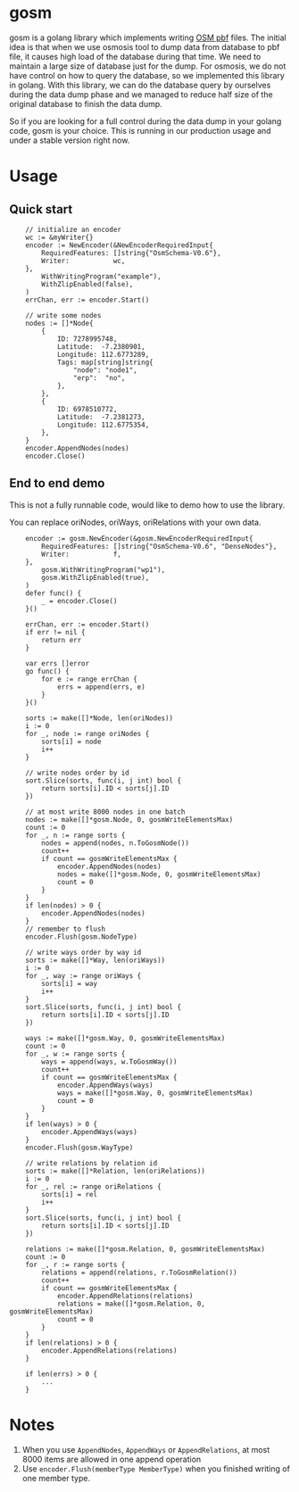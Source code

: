 # gosm
gosm is a golang library which implements writing [OSM pbf](https://wiki.openstreetmap.org/wiki/PBF_Format) files. The initial idea is that when we use osmosis tool to dump data from database to pbf file, it causes high load of the database during that time. We need to maintain a large size of database just for the dump. For osmosis, we do not have control on how to query the database, so we implemented this library in golang. With this library, we can do the database query by ourselves during the data dump phase and we managed to reduce half size of the original database to finish the data dump.

So if you are looking for a full control during the data dump in your golang code, gosm is your choice. 
This is running in our production usage and under a stable version right now.

# Usage
## Quick start
```
	// initialize an encoder
	wc := &myWriter{}
	encoder := NewEncoder(&NewEncoderRequiredInput{
		RequiredFeatures: []string{"OsmSchema-V0.6"},
		Writer:           wc,
	},
		WithWritingProgram("example"),
		WithZlipEnabled(false),
	)
	errChan, err := encoder.Start()

	// write some nodes
	nodes := []*Node{
		{
			ID: 7278995748,
			Latitude:  -7.2380901,
			Longitude: 112.6773289,
			Tags: map[string]string{
				"node": "node1",
				"erp":  "no",
			},
		},
		{
			ID: 6978510772,
			Latitude:  -7.2381273,
			Longitude: 112.6775354,
		},
	}
	encoder.AppendNodes(nodes)
	encoder.Close()
```



## End to end demo
This is not a fully runnable code, would like to demo how to use the library.

You can replace oriNodes, oriWays, oriRelations with your own data.
```
	encoder := gosm.NewEncoder(&gosm.NewEncoderRequiredInput{
		RequiredFeatures: []string{"OsmSchema-V0.6", "DenseNodes"},
		Writer:           f,
	},
		gosm.WithWritingProgram("wp1"),
		gosm.WithZlipEnabled(true),
	)
	defer func() {
		_ = encoder.Close()
	}()

	errChan, err := encoder.Start()
	if err != nil {
		return err
	}

	var errs []error
	go func() {
		for e := range errChan {
			errs = append(errs, e)
		}
	}()

    sorts := make([]*Node, len(oriNodes))
	i := 0
	for _, node := range oriNodes {
		sorts[i] = node
		i++
	}
	
	// write nodes order by id 
	sort.Slice(sorts, func(i, j int) bool {
		return sorts[i].ID < sorts[j].ID
	})

    // at most write 8000 nodes in one batch
	nodes := make([]*gosm.Node, 0, gosmWriteElementsMax)
	count := 0
	for _, n := range sorts {
		nodes = append(nodes, n.ToGosmNode())
		count++
		if count == gosmWriteElementsMax {
			encoder.AppendNodes(nodes)
			nodes = make([]*gosm.Node, 0, gosmWriteElementsMax)
			count = 0
		}
	}
	if len(nodes) > 0 {
		encoder.AppendNodes(nodes)
	}
	// remember to flush
	encoder.Flush(gosm.NodeType)

    // write ways order by way id
	sorts := make([]*Way, len(oriWays))
	i := 0
	for _, way := range oriWays {
		sorts[i] = way
		i++
	}
	sort.Slice(sorts, func(i, j int) bool {
		return sorts[i].ID < sorts[j].ID
	})

	ways := make([]*gosm.Way, 0, gosmWriteElementsMax)
	count := 0
	for _, w := range sorts {
		ways = append(ways, w.ToGosmWay())
		count++
		if count == gosmWriteElementsMax {
			encoder.AppendWays(ways)
			ways = make([]*gosm.Way, 0, gosmWriteElementsMax)
			count = 0
		}
	}
	if len(ways) > 0 {
		encoder.AppendWays(ways)
	}
	encoder.Flush(gosm.WayType)
	
	// write relations by relation id
	sorts := make([]*Relation, len(oriRelations))
	i := 0
	for _, rel := range oriRelations {
		sorts[i] = rel
		i++
	}
	sort.Slice(sorts, func(i, j int) bool {
		return sorts[i].ID < sorts[j].ID
	})

	relations := make([]*gosm.Relation, 0, gosmWriteElementsMax)
	count := 0
	for _, r := range sorts {
		relations = append(relations, r.ToGosmRelation())
		count++
		if count == gosmWriteElementsMax {
			encoder.AppendRelations(relations)
			relations = make([]*gosm.Relation, 0, gosmWriteElementsMax)
			count = 0
		}
	}
	if len(relations) > 0 {
		encoder.AppendRelations(relations)
	}

	if len(errs) > 0 {
		...
	}
```
# Notes
1. When you use `AppendNodes`, `AppendWays` or `AppendRelations`, at most 8000 items are allowed in one append operation
2. Use `encoder.Flush(memberType MemberType)` when you finished writing of one member type.
